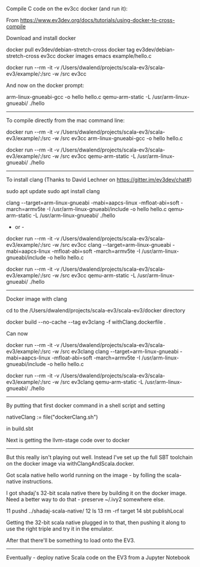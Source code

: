 Compile C code on the ev3cc docker (and run it):

From https://www.ev3dev.org/docs/tutorials/using-docker-to-cross-compile

Download and install docker

docker pull ev3dev/debian-stretch-cross
docker tag ev3dev/debian-stretch-cross ev3cc
docker images
emacs example/hello.c

docker run --rm -it -v /Users/dwalend/projects/scala-ev3/scala-ev3/example/:/src -w /src ev3cc

And now on the docker prompt:

arm-linux-gnueabi-gcc -o hello hello.c
qemu-arm-static -L /usr/arm-linux-gnueabi/ ./hello

---

To compile directly from the mac command line:

docker run --rm -it -v /Users/dwalend/projects/scala-ev3/scala-ev3/example/:/src -w /src ev3cc arm-linux-gnueabi-gcc -o hello hello.c

docker run --rm -it -v /Users/dwalend/projects/scala-ev3/scala-ev3/example/:/src -w /src ev3cc qemu-arm-static -L /usr/arm-linux-gnueabi/ ./hello

---

To install clang (Thanks to David Lechner on https://gitter.im/ev3dev/chat#)

sudo apt update
sudo apt install clang

clang --target=arm-linux-gnueabi -mabi=aapcs-linux -mfloat-abi=soft -march=armv5te -I /usr/arm-linux-gnueabi/include -o hello hello.c
qemu-arm-static -L /usr/arm-linux-gnueabi/ ./hello

- or -

docker run --rm -it -v /Users/dwalend/projects/scala-ev3/scala-ev3/example/:/src -w /src ev3cc clang --target=arm-linux-gnueabi -mabi=aapcs-linux -mfloat-abi=soft -march=armv5te -I /usr/arm-linux-gnueabi/include -o hello hello.c

docker run --rm -it -v /Users/dwalend/projects/scala-ev3/scala-ev3/example/:/src -w /src ev3cc qemu-arm-static -L /usr/arm-linux-gnueabi/ ./hello

---

Docker image with clang

cd to the /Users/dwalend/projects/scala-ev3/scala-ev3/docker directory

docker build --no-cache --tag ev3clang -f withClang.dockerfile .

Can now

docker run --rm -it -v /Users/dwalend/projects/scala-ev3/scala-ev3/example/:/src -w /src ev3clang clang --target=arm-linux-gnueabi -mabi=aapcs-linux -mfloat-abi=soft -march=armv5te -I /usr/arm-linux-gnueabi/include -o hello hello.c

docker run --rm -it -v /Users/dwalend/projects/scala-ev3/scala-ev3/example/:/src -w /src ev3clang qemu-arm-static -L /usr/arm-linux-gnueabi/ ./hello

---


By putting that first docker command in a shell script and setting

nativeClang := file("dockerClang.sh")

in build.sbt

Next is getting the llvm-stage code over to docker

---

But this really isn't playing out well. Instead I've set up the full SBT toolchain on the docker image via withClangAndScala.docker.

Got scala native hello world running on the image - by folling the scala-native instructions.

I got shadaj's 32-bit scala native there by building it on the docker image. Need a better way to do that - preserve ~/.ivy2 somewhere else.

   11  pushd ../shadaj-scala-native/
   12  ls
   13  rm -rf target
   14  sbt publishLocal

Getting the 32-bit scala native plugged in to that,
then  pushing it along to use the right triple and try it in the emulator.

After that there'll be something to load onto the EV3.

---

Eventually - deploy native Scala code on the EV3 from a Jupyter Notebook
